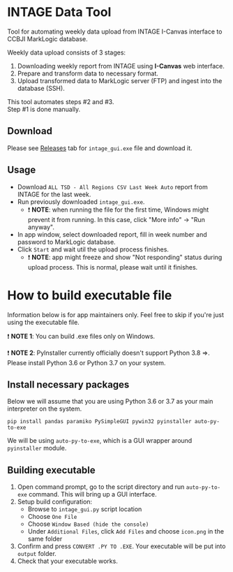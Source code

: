 # INTAGE Data Tool

Tool for automating weekly data upload from INTAGE I-Canvas interface to CCBJI MarkLogic database.  

Weekly data upload consists of 3 stages:
1. Downloading weekly report from INTAGE using **I-Canvas** web interface.
2. Prepare and transform data to necessary format.
3. Upload transformed data to MarkLogic server (FTP) and ingest into the database (SSH).

This tool automates steps #2 and #3.  
Step #1 is done manually.

## Download
Please see [Releases](/releases) tab for `intage_gui.exe` file and download it.

## Usage
* Download `ALL TSD - All Regions CSV Last Week Auto` report from INTAGE for the last week.
* Run previously downloaded `intage_gui.exe`.
    * ❗ **NOTE**: when running the file for the first time, Windows might prevent it from running. In this case, click "More info" -> "Run anyway".
* In app window, select downloaded report, fill in week number and password to MarkLogic database.
* Click `Start` and wait util the upload process finishes.
    * ❗ **NOTE**: app might freeze and show "Not responding" status during upload process. This is normal, please wait until it finishes.

# How to build executable file
Information below is for app maintainers only. Feel free to skip if you're just using the executable file.

❗ **NOTE 1**: You can build .exe files only on Windows.

❗ **NOTE 2**: PyInstaller currently officially doesn't support Python 3.8 =>. Please install Python 3.6 or Python 3.7 on your system.

## Install necessary packages
Below we will assume that you are using Python 3.6 or 3.7 as your main interpreter on the system.
```shell
pip install pandas paramiko PySimpleGUI pywin32 pyinstaller auto-py-to-exe
```

We will be using `auto-py-to-exe`, which is a GUI wrapper around `pyinstaller` module.

## Building executable
1. Open command prompt, go to the script directory and run `auto-py-to-exe` command. This will bring up a GUI interface.
2. Setup build configuration:
    * Browse to `intage_gui.py` script location
    * Choose `One File`
    * Choose `Window Based (hide the console)`
    * Under `Additional Files`, click `Add Files` and choose `icon.png` in the same folder
3. Confirm and press `CONVERT .PY TO .EXE`. Your executable will be put into `output` folder.
4. Check that your executable works.